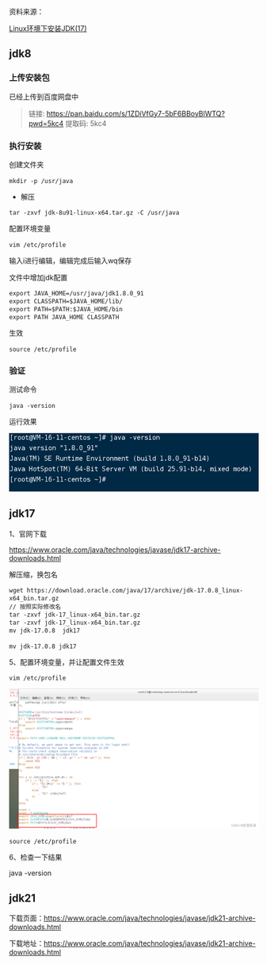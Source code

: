 资料来源：

[Linux环境下安装JDK(17)](https://blog.csdn.net/mnimxq/article/details/132154132)



## jdk8

### 上传安装包

已经上传到百度网盘中

>  链接: https://pan.baidu.com/s/1ZDiVfGy7-5bF6BBoyBlWTQ?pwd=5kc4 提取码: 5kc4

### 执行安装

创建文件夹

`mkdir -p /usr/java`

- 解压

~~~~~
tar -zxvf jdk-8u91-linux-x64.tar.gz -C /usr/java
~~~~~

配置环境变量

`vim /etc/profile`

输入i进行编辑，编辑完成后输入wq保存

文件中增加jdk配置

~~~~~
export JAVA_HOME=/usr/java/jdk1.8.0_91
export CLASSPATH=$JAVA_HOME/lib/
export PATH=$PATH:$JAVA_HOME/bin
export PATH JAVA_HOME CLASSPATH
~~~~~

生效

`source /etc/profile`

### 验证

测试命令

`java -version`

运行效果

![Snipaste_2022-03-15_16-04-11](pic/Snipaste_2022-03-15_16-04-11.png)







## jdk17



1、官网下载

https://www.oracle.com/java/technologies/javase/jdk17-archive-downloads.html



解压缩，换包名

```
wget https://download.oracle.com/java/17/archive/jdk-17.0.8_linux-x64_bin.tar.gz
// 按照实际修改名
tar -zxvf jdk-17_linux-x64_bin.tar.gz
tar -zxvf jdk-17_linux-x64_bin.tar.gz
mv jdk-17.0.8  jdk17

mv jdk-17.0.8 jdk17
```



5、配置环境变量，并让配置文件生效

```shell
vim /etc/profile
```






![img](img/3effbe7c1b954fe1b0ae0d2228cb4cf8.png)

```shell
source /etc/profile
```

6、检查一下结果

java -version 

## jdk21

下载页面：https://www.oracle.com/java/technologies/javase/jdk21-archive-downloads.html

下载地址：https://www.oracle.com/java/technologies/javase/jdk21-archive-downloads.html